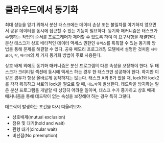# 클라우드에서 동기화

최대 성능을 얻기 위해서 분산 태스크에는 데이터 손상 또는 불일치를 야기하지 않으면서 공유 데이터를 동시에 접근할 수 있는 기능이 필요하다. 동기화 매커니즘은 태스크가 수행하는 작업의 순서를 프로그래머가 제어할 수 있도록 하여 이 요구사항을 해결한다. 분산 태스크가 상호 배타적인 데이터 액세스 권한인 `뮤텍스`를 획득할 수 있는 동기화 방법을 통해 문제를 해결할 수 있다. 공유 메모리 프로그래밍 모델에서 설명한 것처럼 `세마포어`, `락`, `배리어`의 세 가지 동기화 방법이 주로 사용된다.

상호 배제 외에도 동기화 매커니즘은 분산 프로그램의 다른 속성을 보장해야 한다. 두 태스크가 크리티컬 섹션에 동시에 액세스 하는 경우 한 태스크만 성공해야 한다. 하지만 이 같은 경우가 항상 올바르게 동작하지는 않는다. 태스크 A와 B가 있을 때, lock1와 lock2를 각각 획득하고 서로의 lock을 필요로 할 때, `데드락`이 발생한다. 데드락을 방지하는 일은 분산 프로그램을 개발할 때 상당히 어려운 일이며, 태스크 수가 증가하고 상호 배제 매커니즘을 통해 데드락이 없는 속성을 보장해야 하는 경우 특히 그렇다.

데드락이 발생하는 조건을 다시 떠올려보자.

- 상호배제(mutual exclusion)
- 점유 및 대기(hold and wait)
- 환형 대기(circular wait)
- 비선점(No preemption)

